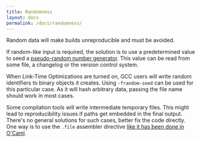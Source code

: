 ```yaml
---
title: Randomness
layout: docs
permalink: /docs/randomness/
---
```


Random data will make builds unreproducible and must be avoided.

If random-like input is required, the solution is to use a predetermined value
to seed a [pseudo-random number
generator](https://en.wikipedia.org/wiki/Pseudorandom_number_generator). This
value can be read from some file, a changelog or the version control system.

When Link-Time Optimizations are turned on, GCC users will write random
identifiers to binary objects it creates. Using `-frandom-seed` can be used for
this particular case. As it will hash arbitrary data, passing the file name
should work in most cases.

Some compilation tools will write intermediate temporary files. This might lead
to reproducibility issues if paths get embedded in the final output. There's no
general solutions for such cases, better fix the code directly. One way is to
use the `.file` assembler directive [like it has been done in
O'Caml](https://sources.debian.net/src/ocaml/4.02.3-5/debian/patches/0010-Add-a-.file-directive-to-generated-.s-files.patch/).
